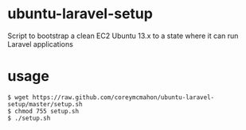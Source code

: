 ubuntu-laravel-setup
====================

Script to bootstrap a clean EC2 Ubuntu 13.x to a state where it can run Laravel applications


usage
====================

```
$ wget https://raw.github.com/coreymcmahon/ubuntu-laravel-setup/master/setup.sh
$ chmod 755 setup.sh
$ ./setup.sh
```

